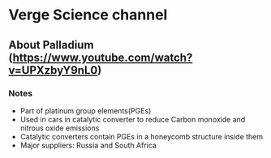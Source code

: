 # Verge Science channel

## About Palladium (https://www.youtube.com/watch?v=UPXzbyY9nL0)

### Notes

- Part of platinum group elements(PGEs)
- Used in cars in catalytic converter to reduce Carbon monoxide and nitrous oxide emissions
- Catalytic converters contain PGEs in a honeycomb structure inside them
- Major suppliers: Russia and South Africa
